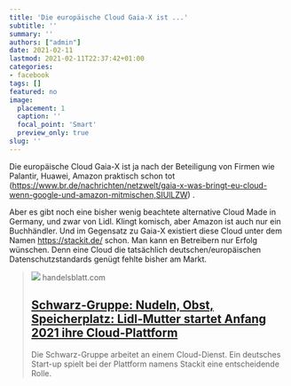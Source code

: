 ```yaml
---
title: 'Die europäische Cloud Gaia-X ist ...'
subtitle: ''
summary: ''
authors: ["admin"]
date: 2021-02-11
lastmod: 2021-02-11T22:37:42+01:00
categories:
- facebook
tags: []
featured: no
image:
  placement: 1
  caption: ''
  focal_point: 'Smart'
  preview_only: true
slug: ''
---
```

Die europäische Cloud Gaia-X ist ja nach der Beteiligung von Firmen wie Palantir, Huawei, Amazon praktisch schon tot (https://www.br.de/nachrichten/netzwelt/gaia-x-was-bringt-eu-cloud-wenn-google-und-amazon-mitmischen,SIUlLZW) .

Aber es gibt noch eine bisher wenig beachtete alternative Cloud Made in Germany, und zwar von Lidl. Klingt komisch, aber Amazon ist auch nur ein Buchhändler. Und im Gegensatz zu Gaia-X existiert diese Cloud unter dem Namen https://stackit.de/ schon. Man kann en Betreibern nur Erfolg wünschen. Denn eine Cloud die tatsächlich deutschen/europäischen Datenschutzstandards genügt fehlte bisher am Markt.
> [![](https://www.handelsblatt.com/images/server-im-rechenzentrum-archiv/26658954/3-format2003.jpg)](https://www.handelsblatt.com/technik/it-internet/schwarz-gruppe-nudeln-obst-speicherplatz-lidl-mutter-startet-anfang-2021-ihre-cloud-plattform/26658744.html)
> handelsblatt.com
> ## [Schwarz-Gruppe: Nudeln, Obst, Speicherplatz: Lidl-Mutter startet Anfang 2021 ihre Cloud-Plattform](https://www.handelsblatt.com/technik/it-internet/schwarz-gruppe-nudeln-obst-speicherplatz-lidl-mutter-startet-anfang-2021-ihre-cloud-plattform/26658744.html)
>
>Die Schwarz-Gruppe arbeitet an einem Cloud-Dienst. Ein deutsches Start-up spielt bei der Plattform namens Stackit eine entscheidende Rolle.

